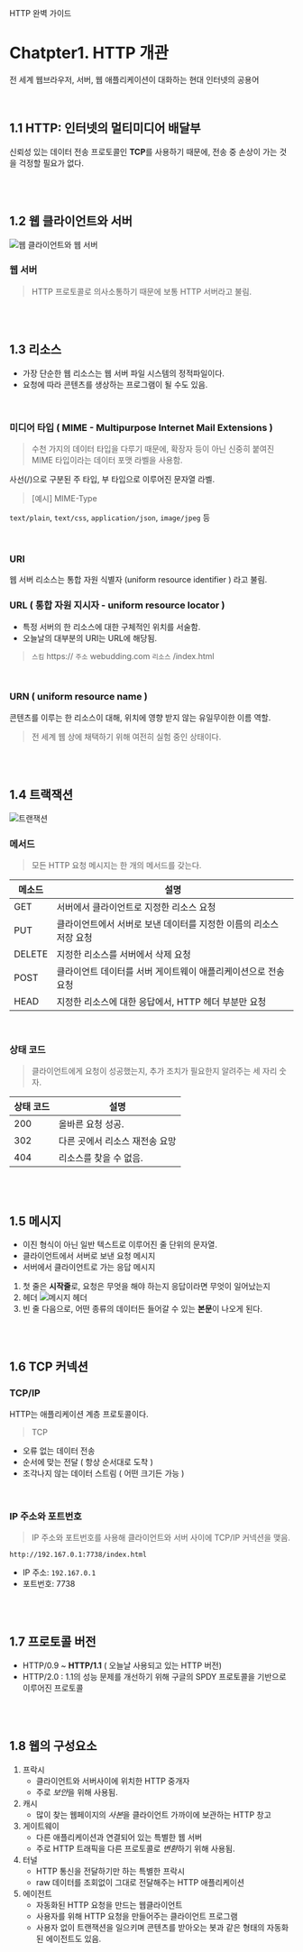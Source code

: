 HTTP 완벽 가이드

# Chatpter1. HTTP 개관

전 세계 웹브라우저, 서버, 웹 애플리케이션이 대화하는 현대 인터넷의 공용어

<br/>

## 1.1 HTTP: 인터넷의 멀티미디어 배달부

신뢰성 있는 데이터 전송 프로토콜인 **TCP**를 사용하기 때문에, 전송 중 손상이 가는 것을 걱정할 필요가 없다.

<br/>
<br/>

## 1.2 웹 클라이언트와 서버

![웹 클라이언트와 웹 서버](./http-ch1-1.png)

### 웹 서버

> HTTP 프로토콜로 의사소통하기 때문에 보통 HTTP 서버라고 불림.

<br/>
<br/>

## 1.3 리소스

- 가장 단순한 웹 리소스는 웹 서버 파일 시스템의 정적파일이다.
- 요청에 따라 콘텐츠를 생상하는 프로그램이 될 수도 있음.

<br/>

### 미디어 타입 ( MIME - Multipurpose Internet Mail Extensions )

> 수천 가지의 데이터 타입을 다루기 때문에, 확장자 등이 아닌 신중히 붙여진 MIME 타입이라는 데이터 포맷 라벨을 사용함.

사선(/)으로 구분된 주 타입, 부 타입으로 이루어진 문자열 라벨.

> [예시] MIME-Type

`text/plain`, `text/css`, `application/json`, `image/jpeg` 등

<br/>

### URI

웹 서버 리소스는 통합 자원 식별자 (uniform resource identifier ) 라고 불림.

### URL ( 통합 자원 지시자 - uniform resource locator )

- 특정 서버의 한 리소스에 대한 구체적인 위치를 서술함.
- 오늘날의 대부분의 URI는 URL에 해당됨.

> `스킴` https:// `주소` webudding.com `리소스` /index.html

<br/>

### URN ( uniform resource name )

콘텐츠를 이루는 한 리소스이 대해, 위치에 영향 받지 않는 유일무이한 이름 역할.

> 전 세계 웹 상에 채택하기 위해 여전히 실험 중인 상태이다.

<br/>
<br/>

## 1.4 트랙잭션

![트랜잭션](./http-ch1-2.png)

### 메서드

> 모든 HTTP 요청 메시지는 한 개의 메서드를 갖는다.

| 메소드 | 설명                                                               |
| ------ | ------------------------------------------------------------------ |
| GET    | 서버에서 클라이언트로 지정한 리소스 요청                           |
| PUT    | 클라이언트에서 서버로 보낸 데이터를 지정한 이름의 리소스 저장 요청 |
| DELETE | 지정한 리소스를 서버에서 삭제 요청                                 |
| POST   | 클라이언트 데이터를 서버 게이트웨이 애플리케이션으로 전송 요청     |
| HEAD   | 지정한 리소스에 대한 응답에서, HTTP 헤더 부분만 요청               |

<br/>

### 상태 코드

> 클라이언트에게 요청이 성공했는지, 추가 조치가 필요한지 알려주는 세 자리 숫자.

| 상태 코드 | 설명                           |
| --------- | ------------------------------ |
| 200       | 올바른 요청 성공.              |
| 302       | 다른 곳에서 리소스 재전송 요망 |
| 404       | 리소스를 찾을 수 없음.         |

<br/>
<br/>

## 1.5 메시지

- 이진 형식이 아닌 일반 텍스트로 이루어진 줄 단위의 문자열.
- 클라이언트에서 서버로 보낸 요청 메시지
- 서버에서 클라이언트로 가는 응답 메시지

1. 첫 줄은 **시작줄**로, 요청은 무엇을 해야 하는지 응답이라면 무엇이 일어났는지
2. 헤더
   ![메시지 헤더](./http-ch1-3.png)
3. 빈 줄 다음으로, 어떤 종류의 데이터든 들어갈 수 있는 **본문**이 나오게 된다.

<br/>
<br/>

## 1.6 TCP 커넥션

### TCP/IP

HTTP는 애플리케이션 계층 프로토콜이다.

> TCP

- 오류 없는 데이터 전송
- 순서에 맞는 전달 ( 항상 순서대로 도착 )
- 조각나지 않는 데이터 스트림 ( 어떤 크기든 가능 )

<br/>

### IP 주소와 포트번호

> IP 주소와 포트번호를 사용해 클라이언트와 서버 사이에 TCP/IP 커넥션을 맺음.

`http://192.167.0.1:7738/index.html`

- IP 주소: `192.167.0.1`
- 포트번호: 7738

<br/>
<br/>

## 1.7 프로토콜 버전

- HTTP/0.9 ~ **HTTP/1.1** ( 오늘날 사용되고 있는 HTTP 버전)
- HTTP/2.0 : 1.1의 성능 문제를 개선하기 위해 구글의 SPDY 프로토콜을 기반으로 이루어진 프로토콜

<br/>
<br/>

## 1.8 웹의 구성요소

1. 프락시
   - 클라이언트와 서버사이에 위치한 HTTP 중개자
   - 주로 *보안*을 위해 사용됨.
2. 캐시
   - 많이 찾는 웹페이지의 *사본*을 클라이언트 가까이에 보관하는 HTTP 창고
3. 게이트웨이
   - 다른 애플리케이션과 연결되어 있는 특별한 웹 서버
   - 주로 HTTP 트래픽을 다른 프로토콜로 *변환*하기 위해 사용됨.
4. 터널
   - HTTP 통신을 전달하기만 하는 특별한 프락시
   - raw 데이터를 조회없이 그대로 전달해주는 HTTP 애플리케이션
5. 에이전트
   - 자동화된 HTTP 요청을 만드는 웹클라이언트
   - 사용자를 위해 HTTP 요청을 만들어주는 클라이언트 프로그램
   - 사용자 없이 트랜잭션을 일으키며 콘텐츠를 받아오는 봇과 같은 형태의 자동화된 에이전트도 있음.
